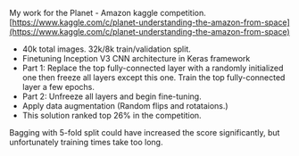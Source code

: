 My work for the Planet - Amazon kaggle competition.  
[https://www.kaggle.com/c/planet-understanding-the-amazon-from-space](https://www.kaggle.com/c/planet-understanding-the-amazon-from-space)

* 40k total images. 32k/8k train/validation split.
* Finetuning Inception V3 CNN architecture in Keras framework
* Part 1: Replace the top fully-connected layer with a randomly initialized one then freeze all layers except this one. Train the top fully-connected layer a few epochs.
* Part 2: Unfreeze all layers and begin fine-tuning.
* Apply data augmentation (Random flips and rotataions.)
* This solution ranked top 26% in the competition.

Bagging with 5-fold split could have increased the score significantly, but unfortunately training times take too long. 